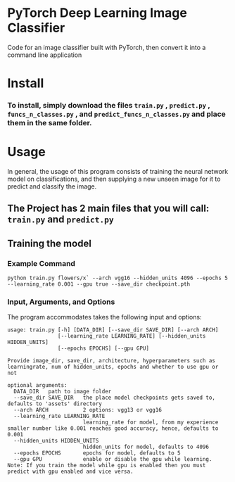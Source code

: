 # PyTorch Deep Learning Image Classifier

Code for an image classifier built with PyTorch, then convert it into a command line application

# Install

### To install, simply download the files `train.py` , `predict.py` , `funcs_n_classes.py` , and `predict_funcs_n_classes.py` and place them in the same folder.

# Usage

In general, the usage of this program consists of training the neural network model on classifications, and then supplying a new unseen image for it to predict and classify the image.

## The Project has 2 main files that you will call: `train.py` and `predict.py`

## Training the model

### Example Command
```
python train.py flowers/x` --arch vgg16 --hidden_units 4096 --epochs 5 --learning_rate 0.001 --gpu true --save_dir checkpoint.pth
```

### Input, Arguments, and Options
The program accommodates takes the following input and options:

```
usage: train.py [-h] [DATA_DIR] [--save_dir SAVE_DIR] [--arch ARCH]
                [--learning_rate LEARNING_RATE] [--hidden_units HIDDEN_UNITS]
                [--epochs EPOCHS] [--gpu GPU]
                
Provide image_dir, save_dir, architecture, hyperparameters such as
learningrate, num of hidden_units, epochs and whether to use gpu or not

optional arguments:
  DATA_DIR   path to image folder
  --save_dir SAVE_DIR   the place model checkpoints gets saved to, defaults to 'assets' directory
  --arch ARCH           2 options: vgg13 or vgg16
  --learning_rate LEARNING_RATE
                        learning_rate for model, from my experience smaller number like 0.001 reaches good accuracy, hence, defaults to 0.001
  --hidden_units HIDDEN_UNITS
                        hidden_units for model, defaults to 4096
  --epochs EPOCHS       epochs for model, defaults to 5
  --gpu GPU             enable or disable the gpu while learning. Note: If you train the model while gpu is enabled then you must predict with gpu enabled and vice versa.
```

### 
